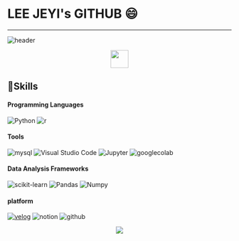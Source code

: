 # LEE JEYI's GITHUB 😄
---
![header](https://capsule-render.vercel.app/api?type=waving&color=c2dfbd&height=140&section=header&text=Nice%20to%20meet%20you&fontSize=40&fontAlignY=33&animation=twinkling)

<div align=center>
<img src="https://media.giphy.com/media/WUlplcMpOCEmTGBtBW/giphy.gif" width="40"> 
</div>


## 💪Skills

#### Programming Languages
![Python](https://img.shields.io/badge/Python-3776AB.svg?&style=for-the-badge&logo=Python&logoColor=white)
![r](https://img.shields.io/badge/r-276DC3.svg?&style=for-the-badge&logo=r&logoColor=white)
#### Tools
![mysql](https://img.shields.io/badge/mysql-4479A1.svg?&style=for-the-badge&logo=mysql&logoColor=white)
![Visual Studio Code](https://img.shields.io/badge/Visual%20Studio%20Code-007ACC.svg?&style=for-the-badge&logo=Visual%20Studio%20Code&logoColor=white)
![Jupyter](https://img.shields.io/badge/Jupyter-F37626.svg?&style=for-the-badge&logo=Jupyter&logoColor=white)
![googlecolab](https://img.shields.io/badge/googlecolab-F9AB00.svg?&style=for-the-badge&logo=googlecolab&logoColor=white)
#### Data Analysis Frameworks
![scikit-learn](https://img.shields.io/badge/scikit-learn-F7931E.svg?&style=for-the-badge&logo=scikit-learn&logoColor=white)
![Pandas](https://img.shields.io/badge/Pandas-F7931E.svg?&style=for-the-badge&logo=Pandas&logoColor=white)
![Numpy](https://img.shields.io/badge/Numpy-013243.svg?&style=for-the-badge&logo=Numpy&logoColor=white)
#### platform
<a href="https://velog.io/@dlwpdl0323">![velog](https://img.shields.io/badge/velog-20C997.svg?&style=for-the-badge&logo=velog&logoColor=white)</a>
![notion](https://img.shields.io/badge/notion-000000.svg?&style=for-the-badge&logo=notion&logoColor=white)
![github](https://img.shields.io/badge/github-150458.svg?&style=for-the-badge&logo=github&logoColor=white)


<p align="center">
  <img src="https://capsule-render.vercel.app/api?type=waving&color=c2dfbd&height=120&animation=fadeIn&section=footer&text=🌳🌳🌳&fontAlign=70">
</p>
